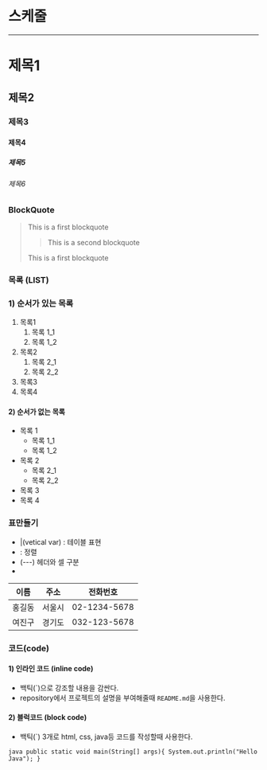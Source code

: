 # 스케줄

---

# 제목1

## 제목2

### 제목3

#### 제목4

##### 제목5

###### 제목6

### BlockQuote

> This is a first blockquote
>
> > This is a second blockquote
>
> This is a first blockquote

### 목록 (LIST)

### 1) 순서가 있는 목록

1. 목록1
   1. 목록 1_1
   2. 목록 1_2
2. 목록2
   1. 목록 2_1
   2. 목록 2_2
3. 목록3
4. 목록4

#### 2) 순서가 없는 목록

- 목록 1
  - 목록 1_1
  - 목록 1_2
- 목록 2
  - 목록 2_1
  - 목록 2_2
- 목록 3
- 목록 4

### 표만들기

- |(vetical var) : 테이블 표현
- : 정렬
- (---) 헤더와 셀 구분
-

|  이름  |  주소  |   전화번호   |
| :----: | :----: | :----------: |
| 홍길동 | 서울시 | 02-1234-5678 |
| 여진구 | 경기도 | 032-123-5678 |

### 코드(code)

#### 1) 인라인 코드 (inline code)

- 백틱(\`)으로 강조할 내용을 감싼다.
- repository에서 프로젝트의 설명을 부여해줄때 `README.md`을 사용한다.

#### 2) 블럭코드 (block code)

- 백틱(`) 3개로 html, css, java등 코드를 작성할때 사용한다.

`java
 public static void main(String[] args){
    System.out.println("Hello Java");
 }
`
